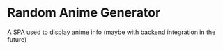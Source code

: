 # Random Anime Generator
A SPA used to display anime info (maybe with backend integration in the future)
